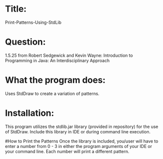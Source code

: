 # Title:
Print-Patterns-Using-StdLib

# Question:
1.5.25 from Robert Sedgewick and Kevin Wayne: Introduction to Programming in Java: An Interdisciplinary Approach

# What the program does: 
Uses StdDraw to create a variation of patterns. 

# Installation: 
This program utilizes the stdlib.jar library (provided in repository) for the use of StdDraw. Include this library in IDE or during command line execution.

#How to Print the Patterns
Once the library is included, you/user will have to enter a number from 0 - 3 in either the program arguments of your IDE or your command line. Each number will print a different pattern.
